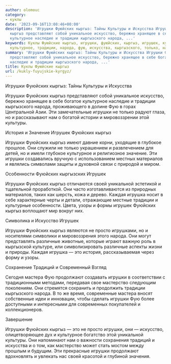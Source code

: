 ```yaml
---
author: olomouc
category:
- куклы
date: '2023-09-16T13:08:46+00:00'
description: 'Игрушки Фуюйских кыргыз: Тайны Культуры и Искусства Игрушки Фуюйских
  кыргыз представляют собой уникальное искусство, бережно хранящее в себе богатое
  культурное наследие и традиции кыргызского народа, ...'
keywords: Куклы Фуюйские кыргыз, игрушки, фуюйских, кыргыз, игрушек, культуры, искусство,
  культурное, традиции, народа, фую, искусства, кыргызского, только, нам, история
summary: 'Игрушки Фуюйских кыргыз: Тайны Культуры и Искусства Игрушки Фуюйских кыргыз
  представляют собой уникальное искусство, бережно хранящее в себе богатое культурное
  наследие и традиции кыргызского народа, ...'
title: Куклы Фуюйские кыргыз
url: /kukly-fuyujskie-kyrgyz/
---
```


Игрушки Фуюйских кыргыз: Тайны Культуры и Искусства

Игрушки Фуюйских кыргыз представляют собой уникальное искусство, бережно хранящее в себе богатое культурное наследие и традиции кыргызского народа, проживающего в долине Фую в горах Центральной Азии. Эти замечательные игрушки не только радуют глаза, но и рассказывают нам о богатой истории и мировоззрении этой культуры.

История и Значение Игрушек Фуюйских кыргыз

Игрушки Фуюйских кыргыз имеют давние корни, уходящие в глубокое прошлое. Они служили не только украшением и развлечением для детей, но и имели глубокое культурное и религиозное значение. Эти игрушки создавались вручную с использованием местных материалов и являлись символами защиты и духовной связи с природой и миром.

Особенности Фуюйских кыргызских Игрушек

Игрушки Фуюйских кыргыз отличаются своей уникальной эстетикой и тщательной проработкой. Они часто изготавливаются из природных материалов, таких как шерсть, кожа и дерево. Каждая игрушка носит в себе характерные черты и детали, отражающие местные традиции и культурные особенности. Цвета, узоры и формы игрушек Фуюйских кыргыз воплощают мир вокруг них.

Символика и Искусство Игрушек

Игрушки Фуюйских кыргыз являются не просто игрушками, но и носителями символики и мировоззрения этого народа. Они могут представлять различные животные, которые играют важную роль в кыргызской культуре, или символизировать различные аспекты жизни и природы. Каждая игрушка — это история, рассказываемая через форму и узоры.

Сохранение Традиций и Современный Взгляд

Сегодня мастера Фую продолжают создавать игрушки в соответствии с традиционными методами, передавая свое мастерство следующим поколениям. Они стремятся сохранить и продолжить традиции кыргызского народа. В то же время, современные мастера вносят собственные идеи и инновации, чтобы сделать игрушки Фую более доступными и интересными для современных покупателей и коллекционеров.

Завершение

Игрушки Фуюйских кыргыз — это не просто игрушки, они — искусство, олицетворяющее дух и культурное богатство этой уникальной культуры. Они напоминают нам о важности сохранения традиций и искусства и о том, как мастерство может стать мостом между прошлым и будущим. Эти прекрасные игрушки продолжают вдохновлять и увлекать нас своей красотой и глубиной значения.
